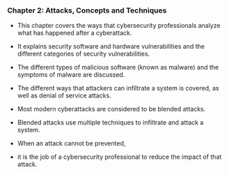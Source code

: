 ### Chapter 2: Attacks, Concepts and Techniques

+ This chapter covers the ways that cybersecurity professionals analyze what has happened after a cyberattack. 
+ It explains security software and hardware vulnerabilities and the different categories of security vulnerabilities.

+ The different types of malicious software (known as malware) and the symptoms of malware are discussed. 
+ The different ways that attackers can infiltrate a system is covered, as well as denial of service attacks.

+ Most modern cyberattacks are considered to be blended attacks. 
+ Blended attacks use multiple techniques to infiltrate and attack a system. 
+ When an attack cannot be prevented, 
+ it is the job of a cybersecurity professional to reduce the impact of that attack.
